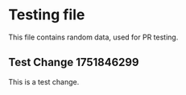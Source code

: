 # Testing file

This file contains random data, used for PR testing.


## Test Change 1751846299

This is a test change.
